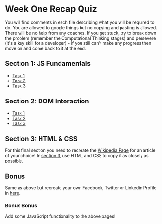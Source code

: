 # Week One Recap Quiz

You will find comments in each file describing what you will be required to do. You are allowed to google things but no copying and pasting is allowed. There will be no help from any coaches. If you get stuck, try to break down the problem (remember the Computational Thinking stages) and persevere (it's a key skill for a developer) - if you still can't make any progress then move on and come back to it at the end.

## Section 1: JS Fundamentals

- [Task 1](./section1/task1)
- [Task 2](./section1/task2)
- [Task 3](./section1/task3)

## Section 2: DOM Interaction

- [Task 1](./section2/task1)
- [Task 2](./section2/task2)
- [Task 3](./section2/task3)

## Section 3: HTML & CSS

For this final section you need to recreate the [Wikipedia Page](https://en.wikipedia.org/wiki/Special:Random) for an article of your choice! In [section 3](./section3/task1), use HTML and CSS to copy it as closely as possible.

## Bonus

Same as above but recreate your own Facebook, Twitter or Linkedin Profile in [here](./section3/bonus).

### Bonus Bonus

Add some JavaScript functionality to the above pages!
